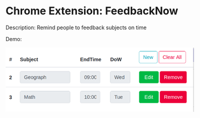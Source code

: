 # Chrome Extension: FeedbackNow

Description: Remind people to feedback subjects on time

Demo:

![](images/feedback.png)